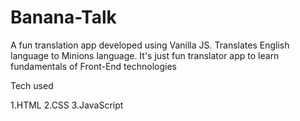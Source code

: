 # Banana-Talk
 
 A fun translation app developed using Vanilla JS. Translates English language to Minions language.
 It's just fun translator app to learn fundamentals of Front-End technologies

Tech used

1.HTML
2.CSS
3.JavaScript
